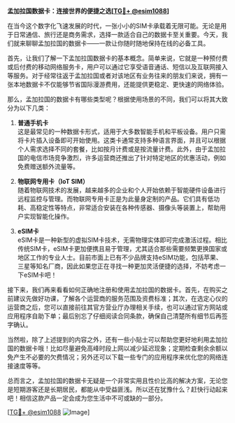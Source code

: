**孟加拉国数据卡：连接世界的便捷之选[[TG💪+ @esim1088](https://t.me/s/esim1088)]**

在当今这个数字化飞速发展的时代，一张小小的SIM卡承载着无限可能。无论是用于日常通信、旅行还是商务需求，选择一款适合自己的数据卡至关重要。今天，我们就来聊聊孟加拉国的数据卡——一款让你随时随地保持在线的必备工具。

首先，让我们了解一下孟加拉国数据卡的基本概念。简单来说，它就是一种预付费或后付费的移动网络服务卡，用户可以通过它享受语音通话、短信以及互联网接入等服务。对于经常往返于孟加拉国或者对该地区有业务往来的朋友们来说，拥有一张本地数据卡不仅能够节省国际漫游费用，还能提供更稳定、更快速的网络体验。

那么，孟加拉国的数据卡有哪些类型呢？根据使用场景的不同，我们可以将其大致分为以下几类：

1. **普通手机卡**  
   这是最常见的一种数据卡形式，适用于大多数智能手机和平板设备。用户只需将卡片插入设备即可开始使用。这类卡通常支持多种语言界面，并且可以根据个人需求选择不同的套餐，比如按月计费或是按流量计费。此外，由于孟加拉国的电信市场竞争激烈，许多运营商还推出了针对特定地区的优惠活动，例如免费赠送额外流量等。

2. **物联网专用卡（IoT SIM）**  
   随着物联网技术的发展，越来越多的企业和个人开始依赖于智能硬件设备进行远程监控与管理。而物联网专用卡正是为此量身定制的产品。它们具有低功耗、高稳定性等特点，非常适合安装在各种传感器、摄像头等装置上，帮助用户实现智能化操作。

3. **eSIM卡**  
   eSIM卡是一种新型的虚拟SIM卡技术，无需物理实体即可完成激活过程。相比传统SIM卡，eSIM卡更加便携且易于管理，尤其适合那些需要频繁更换国家或地区工作的专业人士。目前市面上已有不少品牌支持eSIM功能，包括苹果、三星等知名厂商，因此如果您正在寻找一种更加灵活便捷的选择，不妨考虑一下eSIM卡吧！

接下来，我们再来看看如何正确地注册和使用孟加拉国的数据卡。首先，在购买之前建议先做好功课，了解各个运营商的服务范围及资费标准；其次，在选定心仪的运营商之后，您可以直接前往其官方营业厅办理相关手续，也可以通过官方网站或应用程序自助下单；最后别忘了仔细阅读合同条款，确保自己清楚所有细节后再签字确认。

当然啦，除了上述提到的内容之外，还有一些小贴士可以帮助您更好地利用孟加拉国的数据卡哦！比如尽量避免高峰时段上网以减少延迟现象；定期检查剩余余额以免产生不必要的欠费情况；另外还可以下载一些专门的应用程序来优化您的网络连接速度等等。

总而言之，孟加拉国的数据卡无疑是一个非常实用且性价比高的解决方案，无论您是短期游客还是长期居民，都能从中受益匪浅。所以还在犹豫什么？赶快行动起来吧！相信这款产品一定会成为您生活中不可或缺的一部分。

[[TG💪+ @esim1088](https://t.me/s/esim1088) ![Image](https://i.postimg.cc/4NQfJmqS/Snipaste-2025-05-13-00-14-12.png)]